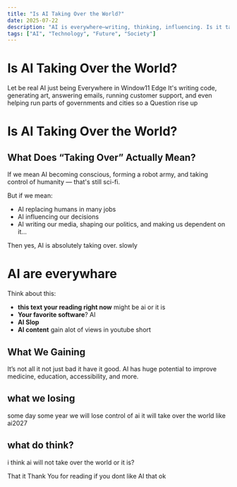 ```yaml
---
title: "Is AI Taking Over the World?"
date: 2025-07-22
description: "AI is everywhere—writing, thinking, influencing. Is it taking over, or are we just handing it the keys?"
tags: ["AI", "Technology", "Future", "Society"]
---
```



# Is AI Taking Over the World?
Let be real AI just being Everywhere in Window11 Edge It's writing code, generating art, answering emails, running customer support, and even helping run parts of governments and cities so a Question rise up 

# Is AI Taking Over the World?

## What Does “Taking Over” Actually Mean?

If we mean AI becoming conscious, forming a robot army, and taking control of humanity — that's still sci-fi.

But if we mean:
- AI replacing humans in many jobs  
- AI influencing our decisions  
- AI writing our media, shaping our politics, and making us dependent on it...

Then yes, AI is absolutely taking over. slowly

# AI are everywhare 

Think about this:
- **this text your reading right now** might be ai or it is
- **Your favorite software**? AI  
- **AI Slop**
- **AI content** gain alot of views in youtube short
## What We Gaining
It’s not all it not just bad it have it good. AI has huge potential to improve medicine, education, accessibility, and more.
## what we losing
some day some year we will lose control of ai it will take over the world like ai2027
## what do think?
i think ai will not take over the world or it is?

That it
Thank You for reading if you dont like AI that ok
